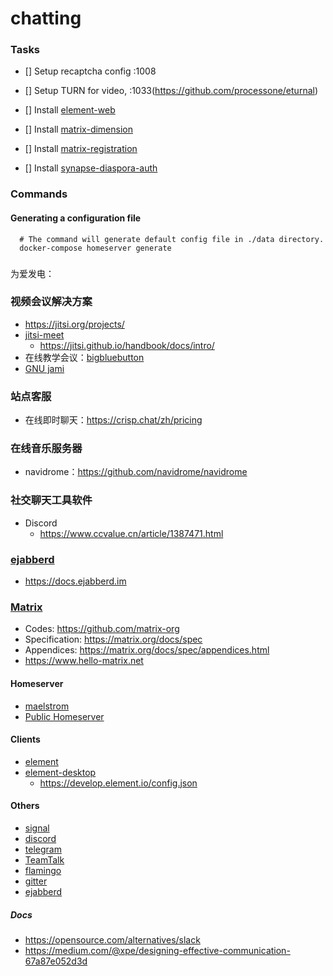 # chatting

### Tasks
* [] Setup recaptcha config :1008
* [] Setup TURN for video, :1033(https://github.com/processone/eturnal)

* [] Install [element-web](https://github.com/vector-im/element-web)
* [] Install [matrix-dimension](https://github.com/turt2live/matrix-dimension)
* [] Install [matrix-registration](https://github.com/zeratax/matrix-registration)
* [] Install [synapse-diaspora-auth](https://git.fosscommunity.in/necessary129/synapse-diaspora-auth)

### Commands
#### Generating a configuration file
```
  # The command will generate default config file in ./data directory.
  docker-compose homeserver generate
```

### 
为爱发电：


### 视频会议解决方案
* https://jitsi.org/projects/
* [jitsi-meet](https://itsfoss.com/jitsi-meet)
  + https://jitsi.github.io/handbook/docs/intro/
* 在线教学会议：[bigbluebutton](https://github.com/bigbluebutton/bigbluebutton)
* [GNU jami](https://jami.net)

### 站点客服
* 在线即时聊天：https://crisp.chat/zh/pricing

### 在线音乐服务器
* navidrome：https://github.com/navidrome/navidrome

### 社交聊天工具软件
* Discord
  + https://www.ccvalue.cn/article/1387471.html

### [ejabberd]()
* https://docs.ejabberd.im


### [Matrix](https://matrix.org)
* Codes: https://github.com/matrix-org
* Specification: https://matrix.org/docs/spec
* Appendices: https://matrix.org/docs/spec/appendices.html
* https://www.hello-matrix.net
#### Homeserver
* [maelstrom](https://github.com/maelstrom-rs/maelstrom)
* [Public Homeserver](https://www.hello-matrix.net/public_servers.php)

#### Clients
* [element](https://element.io)
* [element-desktop](https://github.com/vector-im/element-desktop)
  + https://develop.element.io/config.json

#### Others
* [signal](https://signal.org)
* [discord](https://discord.com)
* [telegram](https://telegram.im)
* [TeamTalk](https://github.com/balloonwj/TeamTalk)
* [flamingo](https://github.com/balloonwj/flamingo)
* [gitter](https://developer.gitter.im/docs/welcome)
* [ejabberd](https://www.ejabberd.im)

##### Docs
* https://opensource.com/alternatives/slack
* https://medium.com/@xpe/designing-effective-communication-67a87e052d3d
